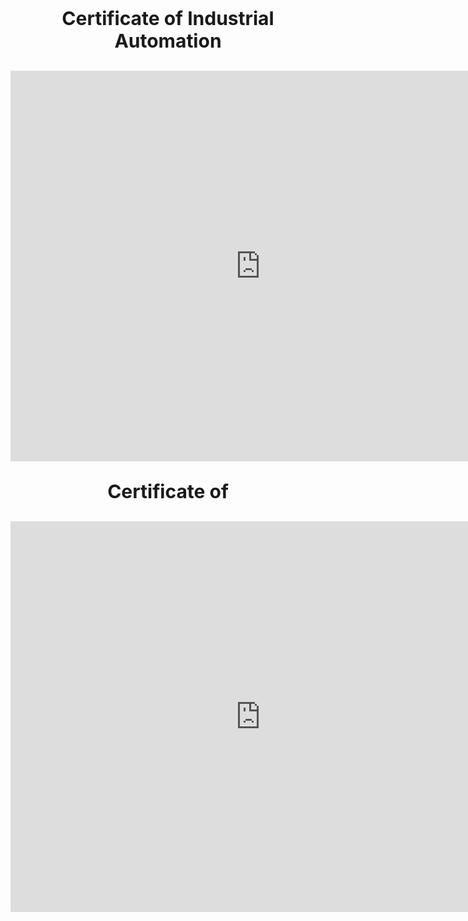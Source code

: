 <p align="center" style="font-size:30px"><b>Certificate of Industrial Automation </b><br></p>

<embed src="https://drive.google.com/viewerng/viewer?embedded=true&url=https://github.com/JonathanBheri/Certificate/raw/master/CertificateOfCompletion_Learn%20Industrial%20Automation.pdf" width="800" height="625" align="center"> <br>

<p align="center" style="font-size:30px"><b>Certificate of  </b><br></p>
<embed src="https://drive.google.com/viewerng/viewer?embedded=true&url=https://github.com/JonathanBheri/Certificate/raw/master/CertificateOfCompletion_Opencv%20For%20Python%20Developers.pdf" width="800" height="625" align="center">

